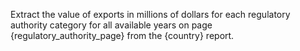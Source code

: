 Extract the value of exports in millions of dollars for each regulatory authority category for all available years on page {regulatory_authority_page} from the {country} report.